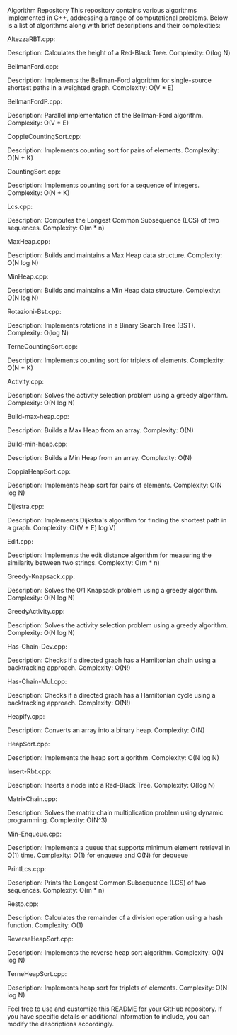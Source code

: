 Algorithm Repository
This repository contains various algorithms implemented in C++, addressing a range of computational problems. Below is a list of algorithms along with brief descriptions and their complexities:

AltezzaRBT.cpp:

Description: Calculates the height of a Red-Black Tree.
Complexity: O(log N)

BellmanFord.cpp:

Description: Implements the Bellman-Ford algorithm for single-source shortest paths in a weighted graph.
Complexity: O(V * E)

BellmanFordP.cpp:

Description: Parallel implementation of the Bellman-Ford algorithm.
Complexity: O(V * E)

CoppieCountingSort.cpp:

Description: Implements counting sort for pairs of elements.
Complexity: O(N + K)

CountingSort.cpp:

Description: Implements counting sort for a sequence of integers.
Complexity: O(N + K)

Lcs.cpp:

Description: Computes the Longest Common Subsequence (LCS) of two sequences.
Complexity: O(m * n)

MaxHeap.cpp:

Description: Builds and maintains a Max Heap data structure.
Complexity: O(N log N)

MinHeap.cpp:

Description: Builds and maintains a Min Heap data structure.
Complexity: O(N log N)

Rotazioni-Bst.cpp:

Description: Implements rotations in a Binary Search Tree (BST).
Complexity: O(log N)

TerneCountingSort.cpp:

Description: Implements counting sort for triplets of elements.
Complexity: O(N + K)

Activity.cpp:

Description: Solves the activity selection problem using a greedy algorithm.
Complexity: O(N log N)

Build-max-heap.cpp:

Description: Builds a Max Heap from an array.
Complexity: O(N)

Build-min-heap.cpp:

Description: Builds a Min Heap from an array.
Complexity: O(N)

CoppiaHeapSort.cpp:

Description: Implements heap sort for pairs of elements.
Complexity: O(N log N)

Dijkstra.cpp:

Description: Implements Dijkstra's algorithm for finding the shortest path in a graph.
Complexity: O((V + E) log V)

Edit.cpp:

Description: Implements the edit distance algorithm for measuring the similarity between two strings.
Complexity: O(m * n)

Greedy-Knapsack.cpp:

Description: Solves the 0/1 Knapsack problem using a greedy algorithm.
Complexity: O(N log N)

GreedyActivity.cpp:

Description: Solves the activity selection problem using a greedy algorithm.
Complexity: O(N log N)

Has-Chain-Dev.cpp:

Description: Checks if a directed graph has a Hamiltonian chain using a backtracking approach.
Complexity: O(N!)

Has-Chain-Mul.cpp:

Description: Checks if a directed graph has a Hamiltonian cycle using a backtracking approach.
Complexity: O(N!)

Heapify.cpp:

Description: Converts an array into a binary heap.
Complexity: O(N)

HeapSort.cpp:

Description: Implements the heap sort algorithm.
Complexity: O(N log N)

Insert-Rbt.cpp:

Description: Inserts a node into a Red-Black Tree.
Complexity: O(log N)

MatrixChain.cpp:

Description: Solves the matrix chain multiplication problem using dynamic programming.
Complexity: O(N^3)

Min-Enqueue.cpp:

Description: Implements a queue that supports minimum element retrieval in O(1) time.
Complexity: O(1) for enqueue and O(N) for dequeue

PrintLcs.cpp:

Description: Prints the Longest Common Subsequence (LCS) of two sequences.
Complexity: O(m * n)

Resto.cpp:

Description: Calculates the remainder of a division operation using a hash function.
Complexity: O(1)

ReverseHeapSort.cpp:

Description: Implements the reverse heap sort algorithm.
Complexity: O(N log N)

TerneHeapSort.cpp:

Description: Implements heap sort for triplets of elements.
Complexity: O(N log N)

Feel free to use and customize this README for your GitHub repository. If you have specific details or additional information to include, you can modify the descriptions accordingly.






